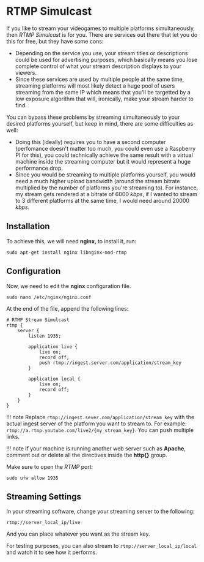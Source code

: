 # RTMP Simulcast

If you like to stream your videogames to multiple platforms simultaneously, then *RTMP Simulcast* is for you. There are services out there that let you do this for free, but they have some cons:

* Depending on the service you use, your stream titles or descriptions could be used for advertising purposes, which basically means you lose complete control of what your stream description displays to your viewers.
* Since these services are used by multiple people at the same time, streaming platforms will most likely detect a huge pool of users streaming from the same IP which means that you'll be targetted by a low exposure algorithm that will, ironically, make your stream harder to find.

You can bypass these problems by streaming simultaneously to your desired platforms yourself, but keep in mind, there are some difficulties as well:

* Doing this (ideally) requires you to have a second computer (perfomance doesn't matter too much, you could even use a Raspberry PI for this), you could technically achieve the same result with a virtual machine inside the streaming computer but it would represent a huge performance drop.
* Since you would be streaming to multiple platforms yourself, you would need a much higher upload bandwidth (around the stream bitrate multiplied by the number of platforms you're streaming to). For instance, my stream gets rendered at a bitrate of 6000 *kbps*, if I wanted to stream to 3 different platforms at the same time, I would need around 20000 *kbps*.

## Installation

To achieve this, we will need **nginx**, to install it, run:

```
sudo apt-get install nginx libnginx-mod-rtmp
```

## Configuration

Now, we need to edit the **nginx** configuration file.

```
sudo nano /etc/nginx/nginx.conf
```

At the end of the file, append the following lines:

```
# RTMP Stream Simulcast
rtmp {
	server {
		listen 1935;
		
		application live {
			live on;
			record off;
			push rtmp://ingest.server.com/application/stream_key
		}

		application local {
			live on;
			record off;
		}
	}
}
```

!!! note
	Replace `rtmp://ingest.sever.com/application/stream_key` with the actual ingest server of the 	platform you want to stream to. For example: `rtmp://a.rtmp.youtube.com/live2/{my_stream_key}`. You can push multiple links.

!!! note
	If your machine is running another web server such as **Apache**, comment out or delete all the directives inside the **http{}** group.

Make sure to open the *RTMP* port:

```
sudo ufw allow 1935
```

## Streaming Settings

In your streaming software, change your streaming server to the following:

```
rtmp://server_local_ip/live
```

And you can place whatever you want as the stream key.

For testing purposes, you can also stream to `rtmp://server_local_ip/local` and watch it to see how it performs.